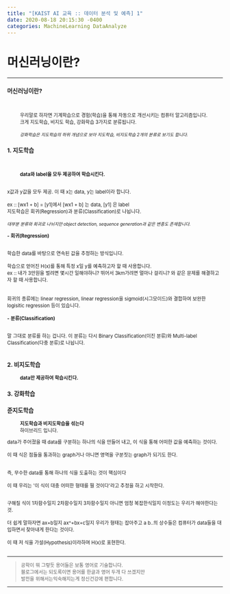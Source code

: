 ```yaml
---
title: "[KAIST AI 교육 :: 데이터 분석 및 예측] 1"
date: 2020-08-18 20:15:30 -0400
categories: MachineLearning DataAnalyze
---
```

# 머신러닝이란?

<hr/>
<div style = "font-size :0.8em">
<div>
<h3 style = "font-size :1.2em"> 머신러닝이란?</h3><br/>
<p style = "margin-left : 30px">
우리말로 하자면 기계학습으로 경험(학습)을 통해 자동으로 개선시키는 컴퓨터 알고리즘입니다.<br/>
크게 지도학습, 비지도 학습, 강화학습 3가지로 분류됩니다.<br/><br/>
<i style = "font-size : 0.9em">강화학습은 지도학습의 하위 개념으로 보아 지도학습, 비지도학습 2개의 분류로 보기도 합니다.</i>
</p>
</div>

<div>
<h3 style = "font-size :1.2em"> 1. 지도학습</h3><br/>
<p style = "margin-left : 30px">
<b>data와 label을 모두 제공하여 학습시킨다.</b><br/><br/>  

x값과 y값을 모두 제공. 이 때 x는 data, y는 label이라 합니다.<br/><br/> 
ex :: [wx1 + b] = [y1]에서 [wx1 + b] 는 data, [y1] 은 label<br/>
지도학습은 회귀(Regression)과 분류(Classification)로 나뉩니다.<br/><br/>
<i style = "font-size : 0.9em">대부분 분류와 회귀로 나뉘지만 object detection, sequence generation과 같은 변종도 존재합니다.</i>


<b>- 회귀(Regression)</b><br/><br/>

학습한 data를 바탕으로 연속된 값을 추정하는 방식입니다.<br/><br/>
학습으로 얻어진 H(x)를 통해 특정 x일 y를 예측하고자 할 때 사용합니다.<br/>
ex :: 내가 3만원을 벌려면 몇시간 일해야하니?  뛰어서 3km가려면 얼마나 걸리니? 와 같은 문제를 해결하고자 할 때 사용합니다.<br/><br/>
<br/>
회귀의 종류에는 linear regression, linear regression을 sigmoid(시그모이드)와 결합하여 보완한 logisitic regression 등이 있습니다.<br/><br/>
<b>- 분류(Classification)</b><br/><br/>

말 그대로 분류를 하는 겁니다. 
이 분류는 다시 Binary Classification(이진 분류)와 Multi-label Classification(다중 분류)로 나뉩니다.<br/><br/>

</p>
</div>
<div>
<h3 style = "font-size :1.2em"> 2. 비지도학습</h3>
<p style = "margin-left : 30px">
<b>data만 제공하여 학습시킨다.</b><br/>
</p>

</div>
<div>
<h3 style = "font-size :1.2em"> 3. 강화학습</h3>
<p style = "margin-left : 30px"></p>
</div>
<div>
<h3 style = "font-size :1.2em"> 준지도학습</h3>
<p style = "margin-left : 30px">
<b>지도학습과 비지도학습을 섞는다</b><br/> 
하이브리드 입니다.
</p>

</div>
data가 주어졌을 때 data를 구분하는 하나의 식을 만들어 내고, 이 식을 통해 어떠한 값을 예측하는 것이다.<br/><br/>
이 때 식은 점들을 통과하는 graph거나 아니면 영역을 구분짓는 graph가 되기도 한다.<br/><br/>

즉, 무수한 data를 통해 하나의 식을 도출하는 것이 핵심이다 <br/><br/>
이 때 우리는 '이 식이 대충 어떠한 형태를 띌 것이다'라고 추정을 하고 시작한다.<br/><br/>

구해질 식이 1차함수일지 2차함수일지 3차함수일지 아니면 엄청 복잡한식일지 이정도는 우리가 해야한다는 것.<br/><br/>
더 쉽게 말하자면  ax+b일지 ax^+bx+c일지 우리가 형태는 잡아주고 a b..의 상수들은 컴퓨터가 data들을 대입하면서 찾아내게 한다는 것이다.<br/><br/>
이 때 저 식을 가설(Hypothesis)이라하며 H(x)로 표현한다.<br/><br/> 
<p>
</p>
<hr/>
<blockquote> 공학이 뭐 그렇듯 용어들은 보통 영어로 기술합니다.<br/>
 블로그에서는 되도록이면 용어를 한글과 영어 두개 다 쓰겠지만<br/> 
발전을 위해서는익숙해지는게 정신건강에 편합니다.</blockquote>
<hr/>
<div/>